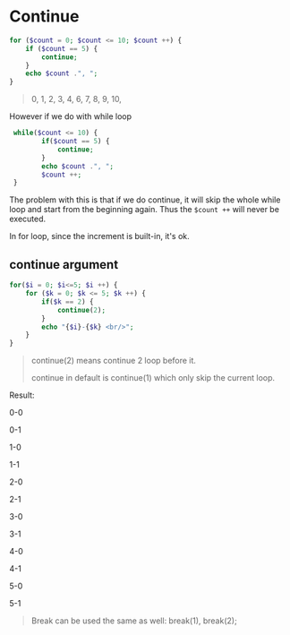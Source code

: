 # Continue

```php
for ($count = 0; $count <= 10; $count ++) {
    if ($count == 5) {
        continue;
    }
    echo $count .", ";
}
```

> 0, 1, 2, 3, 4, 6, 7, 8, 9, 10,



However if we do with while loop

```php
 while($count <= 10) {
        if($count == 5) {
            continue;
        }
        echo $count .", ";
        $count ++;
 }
```

The problem with this is that if we do continue, it will skip the whole while loop and start from the beginning again. Thus the `$count ++` will never be executed.

In for loop, since the increment is built-in, it's ok.



## continue argument

```php
for($i = 0; $i<=5; $i ++) {
    for ($k = 0; $k <= 5; $k ++) {
        if($k == 2) {
            continue(2);
        }
        echo "{$i}-{$k} <br/>";
    }
}
```

> continue(2) means continue 2 loop before it.
>
> continue in default is continue(1) which only skip the current loop.

Result:

0-0

0-1  

1-0  

1-1 

2-0  

2-1  

3-0  

3-1  

4-0  

4-1  

5-0  

5-1 



> Break can be used the same as well: break(1), break(2);